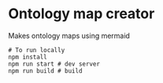 # Ontology map creator

Makes ontology maps using mermaid

```
# To run locally
npm install
npm run start # dev server
npm run build # build
```